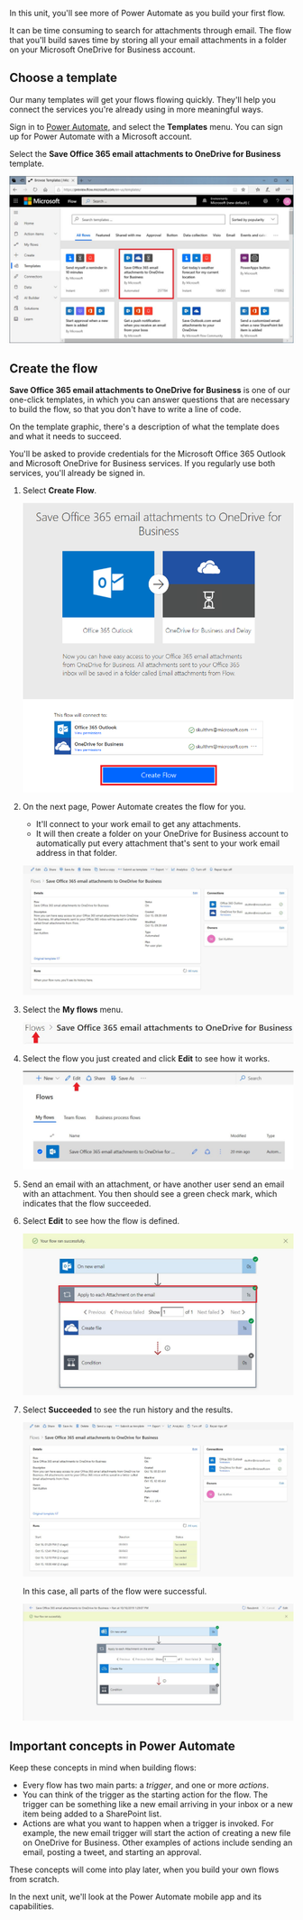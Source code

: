 In this unit, you'll see more of Power Automate as you build your first flow.

It can be time consuming to search for attachments through email. The flow that you'll build saves time by storing all your email attachments in a folder on your Microsoft OneDrive for Business account.

## Choose a template
Our many templates will get your flows flowing quickly. They'll help you connect the services you're already using in more meaningful ways.

Sign in to [Power Automate](https://ms.flow.microsoft.com), and select the **Templates** menu. You can sign up for Power Automate with a Microsoft account.

Select the **Save Office 365 email attachments to OneDrive for Business** template.

![Office 365 email](../media/office-365-email.png)

## Create the flow
**Save Office 365 email attachments to OneDrive for Business** is one of our one-click templates, in which you can answer questions that are necessary to build the flow, so that you don't have to write a line of code.

On the template graphic, there's a description of what the template does and what it needs to succeed.

You'll be asked to provide credentials for the Microsoft Office 365 Outlook and Microsoft OneDrive for Business services. If you regularly use both services, you'll already be signed in.

1. Select **Create Flow**.

    ![Save Office 365 email](../media/save-flow-office-description.png)

1. On the next page, Power Automate creates the flow for you. 
    - It'll connect  to your work email to get any attachments. 
    - It will then create a folder on your OneDrive for Business account to automatically put every attachment that's sent to your work email address in that folder.

    ![Creation successful](../media/create-successful.png)

2. Select the **My flows** menu.

    ![Open my flows](../media/click-my-flows.png)

3. Select the flow you just created and click **Edit** to see how it works.

    ![Select the flow](../media/click-the-flow.png)

4. Send an email with an attachment, or have another user send an email with an attachment. You then should see a green check mark, which indicates that the flow succeeded. 
5. Select **Edit** to see how the flow is defined.

    ![Actions on new email](../media/trigger-or-action.png) 
 
6. Select **Succeeded** to see the run history and the results.

    ![Flow successful](../media/flow-successful.png)

    In this case, all parts of the flow were successful. 

    ![Run history](../media/run-history.png)

## Important concepts in Power Automate
Keep these concepts in mind when building flows: 

- Every flow has two main parts: a *trigger*, and one or more *actions*.
- You can think of the trigger as the starting action for the flow. The trigger can be something like a new email arriving in your inbox or a new item being added to a SharePoint list.
- Actions are what you want to happen when a trigger is invoked. For example, the new email trigger will start the action of creating a new file on OneDrive for Business. Other examples of actions include sending an email, posting a tweet, and starting an approval.

These concepts will come into play later, when you build your own flows from scratch. 

In the next unit, we'll look at the Power Automate mobile app and its capabilities. 
